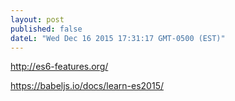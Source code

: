 ```yaml
---
layout: post
published: false
dateL: "Wed Dec 16 2015 17:31:17 GMT-0500 (EST)"
---
```


<http://es6-features.org/>

<https://babeljs.io/docs/learn-es2015/>

